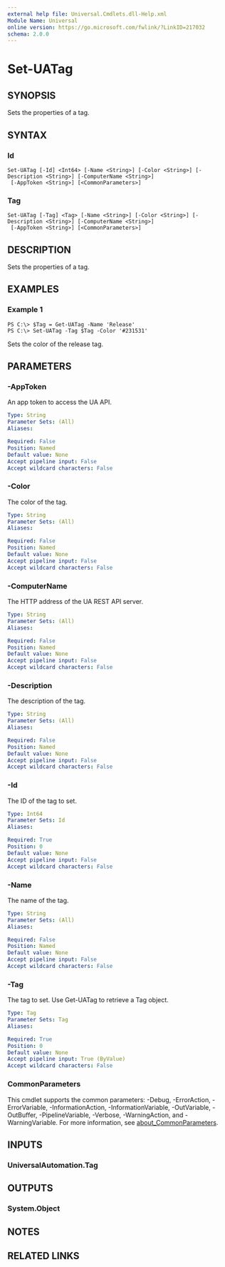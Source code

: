 ```yaml
---
external help file: Universal.Cmdlets.dll-Help.xml
Module Name: Universal
online version: https://go.microsoft.com/fwlink/?LinkID=217032
schema: 2.0.0
---
```


# Set-UATag

## SYNOPSIS
Sets the properties of a tag.

## SYNTAX

### Id
```
Set-UATag [-Id] <Int64> [-Name <String>] [-Color <String>] [-Description <String>] [-ComputerName <String>]
 [-AppToken <String>] [<CommonParameters>]
```

### Tag
```
Set-UATag [-Tag] <Tag> [-Name <String>] [-Color <String>] [-Description <String>] [-ComputerName <String>]
 [-AppToken <String>] [<CommonParameters>]
```

## DESCRIPTION
Sets the properties of a tag.

## EXAMPLES

### Example 1
```
PS C:\> $Tag = Get-UATag -Name 'Release' 
PS C:\> Set-UATag -Tag $Tag -Color '#231531'
```

Sets the color of the release tag.

## PARAMETERS

### -AppToken
An app token to access the UA API.

```yaml
Type: String
Parameter Sets: (All)
Aliases:

Required: False
Position: Named
Default value: None
Accept pipeline input: False
Accept wildcard characters: False
```

### -Color
The color of the tag.

```yaml
Type: String
Parameter Sets: (All)
Aliases:

Required: False
Position: Named
Default value: None
Accept pipeline input: False
Accept wildcard characters: False
```

### -ComputerName
The HTTP address of the UA REST API server.

```yaml
Type: String
Parameter Sets: (All)
Aliases:

Required: False
Position: Named
Default value: None
Accept pipeline input: False
Accept wildcard characters: False
```

### -Description
The description of the tag.

```yaml
Type: String
Parameter Sets: (All)
Aliases:

Required: False
Position: Named
Default value: None
Accept pipeline input: False
Accept wildcard characters: False
```

### -Id
The ID of the tag to set.

```yaml
Type: Int64
Parameter Sets: Id
Aliases:

Required: True
Position: 0
Default value: None
Accept pipeline input: False
Accept wildcard characters: False
```

### -Name
The name of the tag.

```yaml
Type: String
Parameter Sets: (All)
Aliases:

Required: False
Position: Named
Default value: None
Accept pipeline input: False
Accept wildcard characters: False
```

### -Tag
The tag to set.
Use Get-UATag to retrieve a Tag object.

```yaml
Type: Tag
Parameter Sets: Tag
Aliases:

Required: True
Position: 0
Default value: None
Accept pipeline input: True (ByValue)
Accept wildcard characters: False
```

### CommonParameters
This cmdlet supports the common parameters: -Debug, -ErrorAction, -ErrorVariable, -InformationAction, -InformationVariable, -OutVariable, -OutBuffer, -PipelineVariable, -Verbose, -WarningAction, and -WarningVariable. For more information, see [about_CommonParameters](http://go.microsoft.com/fwlink/?LinkID=113216).

## INPUTS

### UniversalAutomation.Tag
## OUTPUTS

### System.Object
## NOTES

## RELATED LINKS
